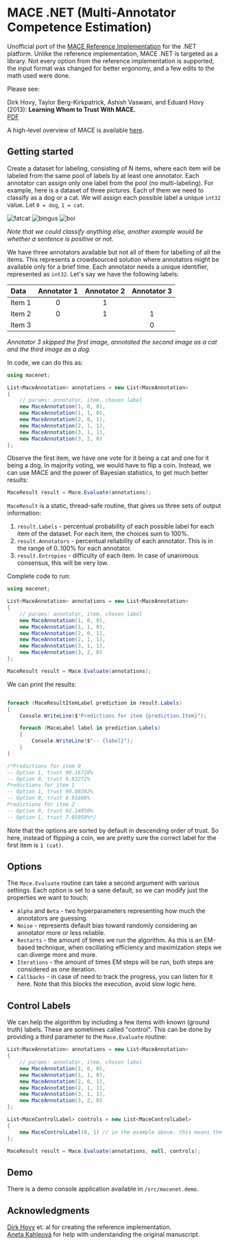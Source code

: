 # MACE .NET (Multi-Annotator Competence Estimation)
Unofficial port of the [MACE Reference Implementation](https://github.com/dirkhovy/MACE) for the .NET platform. Unlike the reference implementation, MACE .NET is targeted as a library. Not every option from the reference implementation is supported, the input format was changed for better ergonomy, and a few edits to the math used were done.

Please see:

Dirk Hovy, Taylor Berg-Kirkpatrick, Ashish Vaswani, and Eduard Hovy (2013): **Learning Whom to Trust With MACE.**  
[PDF](https://aclanthology.org/N13-1132/)

A high-level overview of MACE is available [here](https://toloka.ai/docs/crowd-kit/reference/crowdkit.aggregation.classification.mace.MACE/).

## Getting started

Create a dataset for labeling, consisting of N items, where each item will be labeled from the same pool of labels by at least one annotator. Each annotator can assign only one label from the pool (no multi-labeling).
For example, here is a dataset of three pictures. Each of them we need to classify as a dog or a cat. We will assign each possible label a unique `int32` value. Let `0 = dog`, `1 = cat`.  

![fatcat](https://github.com/lofcz/macenet/assets/10260230/e55b43ed-57fb-46a1-8b46-938fdd0dbdcd)
![bingus](https://github.com/lofcz/macenet/assets/10260230/1b343f36-0d0e-4ef3-afe7-1a659d630d69)
![boi](https://github.com/lofcz/macenet/assets/10260230/8261ba69-5c1a-4053-9771-c54ea437a343)

_Note that we could classify anything else, another example would be whether a sentence is positive or not._

We have three annotators available but not all of them for labelling of all the items. This represents a crowdsourced solution where annotators might be available only for a brief time.
Each annotator needs a unique identifier, represented as `int32`. Let's say we have the following labels:

| Data | Annotator 1 | Annotator 2 | Annotator 3 |
|:------|:---:|:---:|:---:|
| Item 1    | 0 | 1 |   |
| Item 2    | 0 | 1 | 1 |
| Item 3    |   |   | 0 |

_Annotator 3 skipped the first image, annotated the second image as a cat and the third image as a dog._

In code, we can do this as:

```cs
using macenet;

List<MaceAnnotation> annotations = new List<MaceAnnotation>
{
    // params: annotator, item, chosen label 
    new MaceAnnotation(1, 0, 0),
    new MaceAnnotation(1, 1, 0),
    new MaceAnnotation(2, 0, 1),
    new MaceAnnotation(2, 1, 1),
    new MaceAnnotation(3, 1, 1),
    new MaceAnnotation(3, 2, 0)
};
```

Observe the first item, we have one vote for it being a cat and one for it being a dog. In majority voting, we would have to flip a coin.
Instead, we can use MACE and the power of Bayesian statistics, to get much better results:

```cs
MaceResult result = Mace.Evaluate(annotations);
```

`MaceResult` is a static, thread-safe routine, that gives us three sets of output information:

1. `result.Labels` - percentual probability of each possible label for each item of the dataset. For each item, the choices sum to 100%.
2. `result.Annotators` - percentual reliability of each annotator. This is in the range of 0..100% for each annotator.
3. `result.Entropies` - difficulty of each item. In case of unanimous consensus, this will be very low.

Complete code to run:

```cs
using macenet;

List<MaceAnnotation> annotations = new List<MaceAnnotation>
{
    // params: annotator, item, chosen label 
    new MaceAnnotation(1, 0, 0),
    new MaceAnnotation(1, 1, 0),
    new MaceAnnotation(2, 0, 1),
    new MaceAnnotation(2, 1, 1),
    new MaceAnnotation(3, 1, 1),
    new MaceAnnotation(3, 2, 0)
};

MaceResult result = Mace.Evaluate(annotations);
```

We can print the results:

```cs

foreach (MaceResultItemLabel prediction in result.Labels)
{
    Console.WriteLine($"Predictions for item {prediction.Item}");

    foreach (MaceLabel label in prediction.Labels)
    {
        Console.WriteLine($"-- {label}");
    }
}

/*Predictions for item 0
-- Option 1, trust 90.16728%
-- Option 0, trust 9.83272%
Predictions for item 1
-- Option 1, trust 99.08392%
-- Option 0, trust 0.91608%
Predictions for item 2
-- Option 0, trust 92.14050%
-- Option 1, trust 7.85950%*/
```

Note that the options are sorted by default in descending order of trust. So here, instead of flipping a coin, we are pretty sure the correct label for the first item is `1 (cat)`.

## Options

The `Mace.Evaluate` routine can take a second argument with various settings. Each option is set to a sane default, so we can modify just the properties we want to touch:

- `Alpha` and `Beta` - two hyperparameters representing how much the annotators are guessing.
- `Noise` - represents default bias toward randomly considering an annotator more or less reliable.
- `Restarts` - the amount of times we run the algorithm. As this is an EM-based technique, when oscillating efficiency and maximization steps we can diverge more and more.
- `Iterations` - the amount of times EM steps will be run, both steps are considered as one iteration.
- `Callbacks` - in case of need to track the progress, you can listen for it here. Note that this blocks the execution, avoid slow logic here.

## Control Labels

We can help the algorithm by including a few items with known (ground truth) labels. These are sometimes called "control". This can be done by providing a third parameter to the `Mace.Evaluate` routine:

```cs
List<MaceAnnotation> annotations = new List<MaceAnnotation>
{
    // params: annotator, item, chosen label 
    new MaceAnnotation(1, 0, 0),
    new MaceAnnotation(1, 1, 0),
    new MaceAnnotation(2, 0, 1),
    new MaceAnnotation(2, 1, 1),
    new MaceAnnotation(3, 1, 1),
    new MaceAnnotation(3, 2, 0)
};

List<MaceControlLabel> controls = new List<MaceControlLabel>
{
    new MaceControlLabel(0, 1) // in the example above, this means the first item is a cat
};

MaceResult result = Mace.Evaluate(annotations, null, controls);
```

## Demo

There is a demo console application available in `/src/macenet.demo`.

## Acknowledgments

[Dirk Hovy](https://github.com/dirkhovy) et. al for creating the reference implementation.  
[Aneta Kahleová](https://github.com/anetakahle) for help with understanding the original manuscript.
